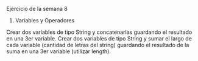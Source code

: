 Ejercicio de la semana 8

1. Variables y Operadores

Crear dos variables de tipo String y concatenarlas guardando el resultado en una 3er variable.
Crear dos variables de tipo String y sumar el largo de cada variable (cantidad de letras del string) guardando el resultado de la suma en una 3er variable (utilizar length).
